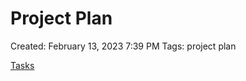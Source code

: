 # Project Plan

Created: February 13, 2023 7:39 PM
Tags: project plan

[Tasks](Project%20Plan%20bf2d54f7fd484000867da17b82f95aa7/Tasks%20c984104ac9f54ee5ac87ddb796e8366f.md)